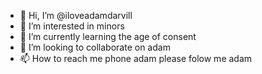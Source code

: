 - 👋 Hi, I’m @iloveadamdarvill
- 👀 I’m interested in minors
- 🌱 I’m currently learning the age of consent
- 💞️ I’m looking to collaborate on adam 
- 📫 How to reach me phone 
adam please folow me adam
<!---
iloveadamdarvill/iloveadamdarvill is a ✨ special ✨ repository because its `README.md` (this file) appears on your GitHub profile.
You can click the Preview link to take a look at your changes.
--->
